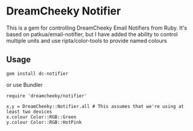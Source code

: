 # DreamCheeky Notifier

This is a gem for controlling DreamCheeky Email Notifiers from Ruby.
It's based on patkua/email-notifier, but I have added the ability to control multiple units and use ripta/color-tools to provide named colours

## Usage
```gem install dc-notifier```

or use Bundler

```
require 'dreamcheeky/notifier'

x,y = DreamCheeky::Notifier.all # This assumes that we're using at least two devices
x.colour Color::RGB::Green
y.colour Color::RGB::HotPink
```
